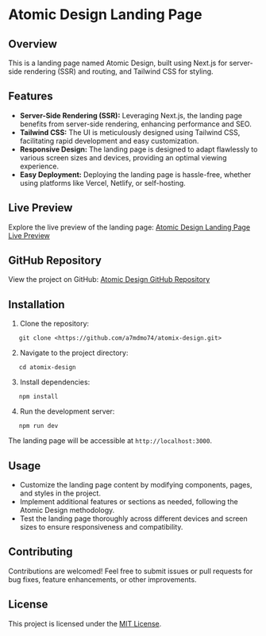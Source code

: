 # Atomic Design Landing Page

## Overview

This is a landing page named Atomic Design, built using Next.js for server-side rendering (SSR) and routing, and Tailwind CSS for styling.

## Features

- **Server-Side Rendering (SSR):** Leveraging Next.js, the landing page benefits from server-side rendering, enhancing performance and SEO.
- **Tailwind CSS:** The UI is meticulously designed using Tailwind CSS, facilitating rapid development and easy customization.
- **Responsive Design:** The landing page is designed to adapt flawlessly to various screen sizes and devices, providing an optimal viewing experience.
- **Easy Deployment:** Deploying the landing page is hassle-free, whether using platforms like Vercel, Netlify, or self-hosting.

## Live Preview

Explore the live preview of the landing page: [Atomic Design Landing Page Live Preview](https://atomix-design-a7mdmo74.vercel.app/)

## GitHub Repository

View the project on GitHub: [Atomic Design GitHub Repository](https://github.com/a7mdmo74/atomix-design)

## Installation

1. Clone the repository:

```
   git clone <https://github.com/a7mdmo74/atomix-design.git>
```

2. Navigate to the project directory:

```
   cd atomix-design
```

3. Install dependencies:

```
   npm install
```

4. Run the development server:

```
   npm run dev
```

The landing page will be accessible at `http://localhost:3000`.

## Usage

- Customize the landing page content by modifying components, pages, and styles in the project.
- Implement additional features or sections as needed, following the Atomic Design methodology.
- Test the landing page thoroughly across different devices and screen sizes to ensure responsiveness and compatibility.

## Contributing

Contributions are welcomed! Feel free to submit issues or pull requests for bug fixes, feature enhancements, or other improvements.

## License

This project is licensed under the [MIT License](LICENSE).
